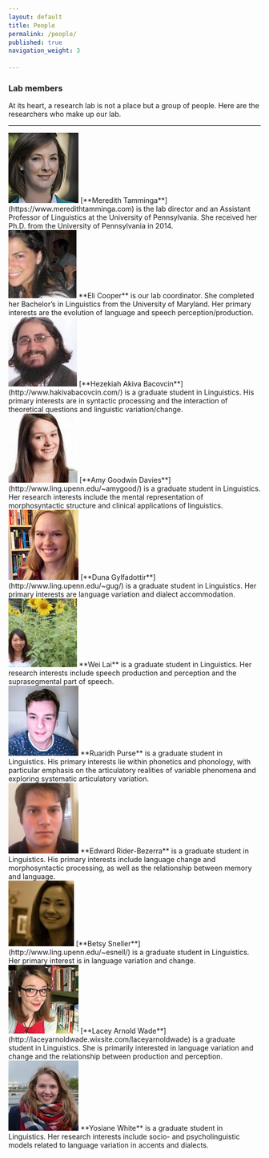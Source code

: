 ```yaml
---
layout: default
title: People
permalink: /people/
published: true
navigation_weight: 3
    
---
```


### Lab members


At its heart, a research lab is not a place but a group of people. Here are the researchers who make up our lab.

***



<img src="/images/meredith.jpg"/>
[**Meredith Tamminga**](https://www.meredithtamminga.com) is the lab director and an Assistant Professor of Linguistics at the University of Pennsylvania. She received her Ph.D. from the University of Pennsylvania in 2014.

<br style="clear:both" />


<img src="/images/eli.jpg"/>
**Eli Cooper** is our lab coordinator. She completed her Bachelor’s in Linguistics from the University of Maryland. Her primary interests are the evolution of language and speech perception/production. 

<br style="clear:both" />


<img src="/images/akiva.jpg"/>
[**Hezekiah Akiva Bacovcin**](http://www.hakivabacovcin.com/) is a graduate student in Linguistics. His primary interests are in syntactic processing and the interaction of theoretical questions and linguistic variation/change.

<br style="clear:both" />


<img src="/images/amy.jpg"/>
[**Amy Goodwin Davies**](http://www.ling.upenn.edu/~amygood/) is a graduate student in Linguistics. Her research interests include the mental representation of morphosyntactic structure and clinical applications of linguistics.

<br style="clear:both" />


<img src="/images/duna.jpg"/>
[**Duna Gylfadottir**](http://www.ling.upenn.edu/~gug/)  is a graduate student in Linguistics. Her primary interests are language variation and dialect accommodation.

<br style="clear:both" />


<img src="/images/wei.jpg"/>
**Wei Lai**  is a graduate student in  Linguistics. Her research interests include speech production and perception and the suprasegmental part of speech.

<br style="clear:both" />

<img src="/images/ruaridh.jpg"/>
**Ruaridh Purse** is a graduate student in Linguistics. His primary interests lie within phonetics and phonology, with particular emphasis on the articulatory realities of variable phenomena and exploring systematic articulatory variation.

<br style="clear:both" />

<img src="/images/tad.png"/>
**Edward Rider-Bezerra**  is a  graduate student in Linguistics. His primary interests include language change and morphosyntactic processing, as well as the relationship between memory and language.

<br style="clear:both" />


<img src="/images/betsy.jpg"/>
[**Betsy Sneller**](http://www.ling.upenn.edu/~esnell/)  is a  graduate student in Linguistics. Her primary interest is in language variation and change.

<br style="clear:both" />


<img src="/images/lacey.jpg"/>
[**Lacey Arnold Wade**](http://laceyarnoldwade.wixsite.com/laceyarnoldwade) is a  graduate student in Linguistics. She is primarily interested in language variation and change and the relationship between production and perception.

<br style="clear:both" />

<img src="/images/yosiane.jpg"/>
**Yosiane White**  is a graduate student in Linguistics. Her research interests include socio- and psycholinguistic models related to language variation in accents and dialects.

<br style="clear:both" /> 